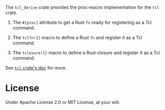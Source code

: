 The `tcl_derive` crate provides the proc-macro implementation for the `tcl` crate.

1. The `#[proc]` attribute to get a Rust `fn` ready for registering as a Tcl command.

2. The `tclfn!{}` macro to define a Rust `fn` and register it as a Tcl command.

3. The `tclosure!{}` macro to define a Rust closure and register it as a Tcl command.

See [`tcl` crate's doc](../tcl/README.md) for more.

# License

Under Apache License 2.0 or MIT License, at your will.
